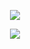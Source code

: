 <p align = "center">
 <img src = "https://readme-typing-svg.demolab.com?font=Fira+Code&pause=1000&width=435&lines=VUE+%E5%9F%BA%E7%A1%80%E7%9F%A5%E8%AF%86%E5%92%8C%E8%BF%9B%E9%98%B6%EF%BC%81">
  </p>
  <p align = "center">
  <a href = "https://cn.vuejs.org/"><img src = "https://img.shields.io/badge/vue%E5%AE%98%E7%BD%91-%F0%9F%94%97-green"</a>
</p>

